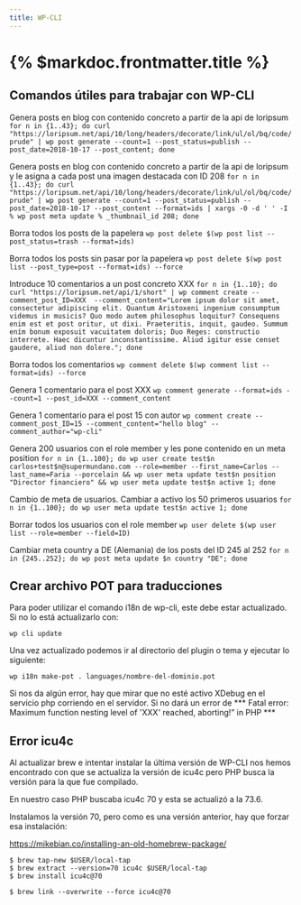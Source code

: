```yaml
---
title: WP-CLI
---
```


# {% $markdoc.frontmatter.title %}

## Comandos útiles para trabajar con WP-CLI

Genera posts en blog con contenido concreto a partir de la api de loripsum
```for n in {1..43}; do curl "https://loripsum.net/api/10/long/headers/decorate/link/ul/ol/bq/code/prude" | wp post generate --count=1 --post_status=publish --post_date=2018-10-17 --post_content; done```

Genera posts en blog con contenido concreto a partir de la api de loripsum y le asigna a cada post una imagen destacada con ID 208
```for n in {1..43}; do curl "https://loripsum.net/api/10/long/headers/decorate/link/ul/ol/bq/code/prude" | wp post generate --count=1 --post_status=publish --post_date=2018-10-17 --post_content --format=ids | xargs -0 -d ' ' -I % wp post meta update % _thumbnail_id 208; done```


Borra todos los posts de la papelera
```wp post delete $(wp post list --post_status=trash --format=ids)```


Borra todos los posts sin pasar por la papelera
```wp post delete $(wp post list --post_type=post --format=ids) --force```


Introduce 10 comentarios a un post concreto XXX
```for n in {1..10}; do curl "https://loripsum.net/api/1/short" | wp comment create --comment_post_ID=XXX  --comment_content="Lorem ipsum dolor sit amet, consectetur adipiscing elit. Quantum Aristoxeni ingenium consumptum videmus in musicis? Quo modo autem philosophus loquitur? Consequens enim est et post oritur, ut dixi. Praeteritis, inquit, gaudeo. Summum ením bonum exposuit vacuitatem doloris; Duo Reges: constructio interrete. Haec dicuntur inconstantissime. Aliud igitur esse censet gaudere, aliud non dolere."; done```

Borra todos los comentarios
```wp comment delete $(wp comment list --format=ids) --force```

Genera 1 comentario para el post XXX
```wp comment generate --format=ids --count=1 --post_id=XXX --comment_content```

Genera 1 comentario para el post 15 con autor
```wp comment create --comment_post_ID=15 --comment_content="hello blog" --comment_author="wp-cli"```

Genera 200 usuarios con el role member y les pone contenido en un meta position
```for n in {1..100}; do wp user create test$n carlos+test$n@supermundano.com --role=member --first_name=Carlos --last_name=Faria --porcelain && wp user meta update test$n position "Director financiero" && wp user meta update test$n active 1; done```

Cambio de meta de usuarios. Cambiar a activo los 50 primeros usuarios
```for n in {1..100}; do wp user meta update test$n active 1; done```

Borrar todos los usuarios con el role member
```wp user delete $(wp user list --role=member --field=ID)```

Cambiar meta country a DE (Alemania) de los posts del ID 245 al 252
```for n in {245..252}; do wp post meta update $n country "DE"; done```

## Crear archivo POT para traducciones

Para poder utilizar el comando i18n de wp-cli, este debe estar actualizado. Si no lo está actualizarlo con:

```wp cli update```

Una vez actualizado podemos ir al directorio del plugin o tema y ejecutar lo siguiente:

```wp i18n make-pot . languages/nombre-del-dominio.pot```

Si nos da algún error, hay que mirar que no esté activo XDebug en el servicio php corriendo en el servidor. Si no dará un error de *** Fatal error: Maximum function nesting level of 'XXX' reached, aborting!” in PHP ***

## Error icu4c

Al actualizar brew e intentar instalar la última versión de WP-CLI nos hemos encontrado con que se actualiza la versión de icu4c pero PHP busca la versión para la que fue compilado.

En nuestro caso PHP buscaba icu4c 70 y esta se actualizó a la 73.6.

Instalamos la versión 70, pero como es una versión anterior, hay que forzar esa instalación:

https://mikebian.co/installing-an-old-homebrew-package/

```
$ brew tap-new $USER/local-tap
$ brew extract --version=70 icu4c $USER/local-tap
$ brew install icu4c@70

$ brew link --overwrite --force icu4c@70
``````